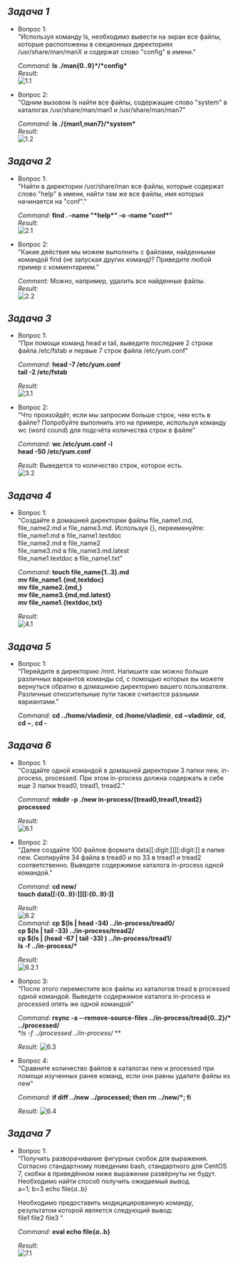 ## _Задача 1_

- Вопрос 1:  
  "Используя команду ls, необходимо вывести на экран все файлы, которые расположены в секционных директориях /usr/share/man/manX и содержат слово "config" в имени."  
  
  _Command:_ __ls ./man{0..9}\*/\*config\*__  
  _Result:_  
  ![1.1](img/1.1.png)
  
- Вопрос 2:  
  "Одним вызовом ls найти все файлы, содержащие слово "system" в каталогах /usr/share/man/man1 и /usr/share/man/man7"  
  
  _Command:_ __ls ./{man1,man7}/\*system\*__    
  _Result:_  
  ![1.2](img/1.2.png)
  
  
## _Задача 2_

- Вопрос 1:  
  "Найти в директории /usr/share/man все файлы, которые содержат слово "help" в имени, найти там же все файлы, имя которых начинается на "conf"."  
  
  _Command:_ __find .  -name "\*help\*" -o -name "conf\*"__  
  _Result:_  
  ![2.1](img/2.1.png)
  
- Вопрос 2:  
  "Какие действия мы можем выполнить с файлами, найденными командой find (не запуская других команд)? Приведите любой пример с комментарием."  
  
  _Comment:_ Можно, например, удалить все найденные файлы.  
  _Result:_  
  ![2.2](img/2.2.png)
  
  
## _Задача 3_

- Вопрос 1:  
  "При помощи команд head и tail, выведите последние 2 строки файла /etc/fstab и первые 7 строк файла /etc/yum.conf"  
  
  _Command:_ __head -7 /etc/yum.conf__  
                      __tail -2 /etc/fstab__  

  _Result:_  
  ![3.1](img/3.1.png)
  
- Вопрос 2:  
  "Что произойдёт, если мы запросим больше строк, чем есть в файле? Попробуйте выполнить это на примере, используя команду wc (word cound) для подсчёта количества строк в файле"  
  
  _Command:_ __wc /etc/yum.conf -l__  
                      __head -50 /etc/yum.conf__    

  _Result:_ Выведется то количество строк, которое есть.  
  ![3.2](img/3.2.png)  
  
  
## _Задача 4_

- Вопрос 1:  
  "Создайте в домашней директории файлы file_name1.md, file_name2.md и file_name3.md. Используя {}, переименуйте:  
  file_name1.md в file_name1.textdoc  
  file_name2.md в file_name2  
  file_name3.md в file_name3.md.latest  
  file_name1.textdoc в file_name1.txt"    
  
  _Command:_ __touch file_name{1..3}.md__  
                      __mv file_name1.{md,textdoc}__  
                      __mv file_name2.{md,}__  
                      __mv file_name3.{md,md.latest}__  
                      __mv file_name1.{textdoc,txt}__  
					     
  _Result:_  
  ![4.1](img/4.1.png)
  
  
## _Задача 5_

- Вопрос 1:  
  "Перейдите в директорию /mnt. Напишите как можно больше различных вариантов команды cd, с помощью которых вы можете вернуться обратно в домашнюю директорию вашего пользователя. Различные относительные пути также считаются разными вариантами."  
  
  _Command:_ __cd ../home/vladimir__,  __cd /home/vladimir__,  __cd ~vladimir__,  __cd__, **cd \~**,  **cd -**  
					       
  
## _Задача 6_

- Вопрос 1:  
  "Создайте одной командой в домашней директории 3 папки new, in-process, processed. При этом in-process должна содержать в себе еще 3 папки tread0, tread1, tread2."  
  
  _Command:_ __mkdir -p ./new in-process/{tread0,tread1,tread2} processed__  
    
  _Result:_  
  ![6.1](img/6.1.png)
  
- Вопрос 2:  
  "Далее создайте 100 файлов формата data\[\[:digit:\]\]\[\[:digit:\]\] в папке new. Скопируйте 34 файла в tread0 и по 33 в tread1 и tread2 соответственно. Выведете содержимое каталога in-process одной командой."  
  
  _Command:_ __cd new/__  
                      __touch data\[\[:{0..9}:\]\]\[\[:{0..9}:\]\]__ 
					  
  _Result:_  		   
  ![6.2](img/6.2.png)  				   
  _Command:_ __cp $(ls | head -34)  ../in-process/tread0/__  
					    __cp $(ls | tail -33)  ../in-process/tread2/__  
					    __cp $(ls | (head -67 | tail -33) )  ../in-process/tread1/__  
					    __ls -f ../in-process/*__  
  
  _Result:_  
  ![6.2.1](img/6.2.1.png)
  
- Вопрос 3:  
  "После этого переместите все файлы из каталогов tread в processed одной командой. Выведете содержимое каталога in-process и processed опять же одной командой"  
  
  _Command:_ __rsync -a --remove-source-files ../in-process/tread{0..2}/* ../processed/__  
  **ls -f ../processed ../in-process/* **  
  
  _Result:_
  ![6.3](img/6.3.png)  

- Вопрос 4:  
  "Сравните количество файлов в каталогах new и processed при помощи изученных ранее команд, если они равны удалите файлы из new"  
  
  _Command:_ __if diff ../new ../processed; then rm ../new/*; fi__
    
  _Result:_
  ![6.4](img/6.4.png)  
  
  
## _Задача 7_

- Вопрос 1:  
  "Получить разворачивание фигурных скобок для выражения. Согласно стандартному поведению bash, стандартного для CentOS 7, скобки в приведённом ниже выражении развёрнуты не будут. Необходимо найти способ получить ожидаемый вывод.  
  a=1; b=3
  echo file{$a..$b}  
  
  Необходимо предоставить модицицированную команду, результатом которой является следующий вывод:   
   file1 file2 file3 "  
  
  _Command:_ __eval echo file{$a..$b}__ 
    
  _Result:_  
  ![7.1](img/7.1.png)  





